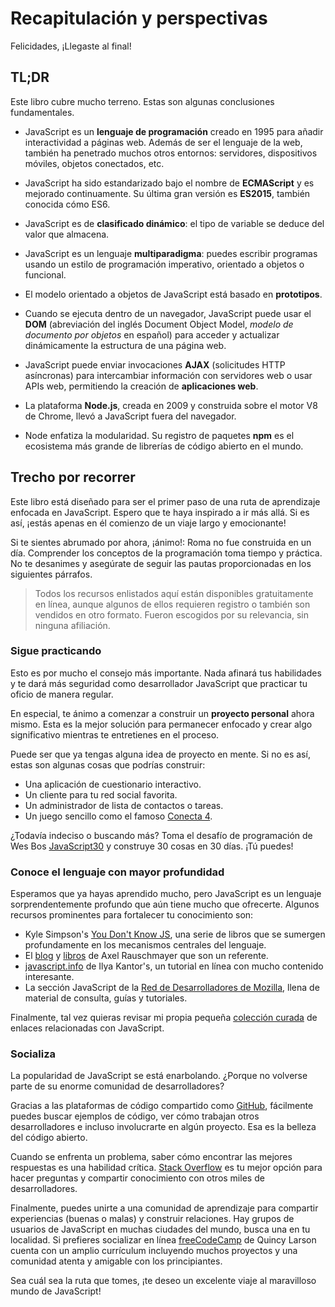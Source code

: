 # Recapitulación y perspectivas

Felicidades, ¡Llegaste al final!

## TL;DR

Este libro cubre mucho terreno. Estas son algunas conclusiones fundamentales.

* JavaScript es un **lenguaje de programación** creado en 1995 para añadir interactividad a páginas web. Además de ser el lenguaje de la web, también ha penetrado muchos otros entornos: servidores, dispositivos móviles, objetos conectados, etc.

* JavaScript ha sido estandarizado bajo el nombre de **ECMAScript** y es mejorado continuamente. Su última gran versión es **ES2015**, también conocida cómo ES6.

* JavaScript es de **clasificado dinámico**: el tipo de variable se deduce del valor que almacena.

* JavaScript es un lenguaje **multiparadigma**: puedes escribir programas usando un estilo de programación imperativo, orientado a objetos o funcional.

* El modelo orientado a objetos de JavaScript está basado en **prototipos**.

* Cuando se ejecuta dentro de un navegador, JavaScript puede usar el **DOM** (abreviación del inglés Document Object Model, *modelo de documento por objetos* en español) para acceder y actualizar dinámicamente la estructura de una página web.

* JavaScript puede enviar invocaciones **AJAX** (solicitudes HTTP asíncronas) para intercambiar información con servidores web o usar APIs web, permitiendo la creación de **aplicaciones web**.

* La plataforma **Node.js**, creada en 2009 y construida sobre el motor V8 de Chrome, llevó a JavaScript fuera del navegador.

* Node enfatiza la modularidad. Su registro de paquetes  **npm** es el ecosistema más grande de librerías de código abierto en el mundo.

## Trecho por recorrer

Este libro está diseñado para ser el primer paso de una ruta de aprendizaje enfocada en JavaScript. Espero que te haya inspirado a ir más allá. Si es así, ¡estás apenas en él comienzo de un viaje largo y emocionante!

Si te sientes abrumado por ahora, ¡ánimo!: Roma no fue construida en un día. Comprender los conceptos de la programación toma tiempo y práctica. No te desanimes y asegúrate de seguir las pautas proporcionadas en los siguientes párrafos.

> Todos los recursos enlistados aquí están disponibles gratuitamente en línea, aunque algunos de ellos requieren registro o también son vendidos en otro formato. Fueron escogidos por su relevancia, sin ninguna afiliación.

### Sigue practicando

Esto es por mucho el consejo más importante. Nada afinará tus habilidades y te dará más seguridad como desarrollador JavaScript que practicar tu oficio de manera regular.

En especial, te ánimo a comenzar a construir un **proyecto personal** ahora mismo. Esta es la mejor solución para permanecer enfocado y crear algo significativo mientras te entretienes en el proceso.

Puede ser que ya tengas alguna idea de proyecto en mente. Si no es así, estas son algunas cosas que podrías construir:

* Una aplicación de cuestionario interactivo.
* Un cliente para tu red social favorita.
* Un administrador de lista de contactos o tareas.
* Un juego sencillo como el famoso [Conecta
4](https://es.wikipedia.org/wiki/Conecta_4).

¿Todavía indeciso o buscando más? Toma el desafío de programación de Wes Bos [JavaScript30](https://javascript30.com/) y construye 30 cosas en 30 días. ¡Tú puedes!

### Conoce el lenguaje con mayor profundidad

Esperamos que ya hayas aprendido mucho, pero JavaScript es un lenguaje sorprendentemente profundo que aún tiene mucho que ofrecerte. Algunos recursos prominentes para fortalecer tu conocimiento son:

* Kyle Simpson's [You Don't Know JS](https://github.com/getify/You-Dont-Know-JS), una serie de libros que se sumergen profundamente en los mecanismos centrales del lenguaje.
* El [blog](http://2ality.com/) y [libros](http://exploringjs.com)
de Axel Rauschmayer que son un referente.
* [javascript.info](http://javascript.info) de Ilya Kantor's, un tutorial en línea con mucho contenido interesante.
* La sección JavaScript de la [Red de Desarrolladores de Mozilla](https://developer.mozilla.org/es/docs/Web/JavaScript), llena de material de consulta, guías y tutoriales.

Finalmente, tal vez quieras revisar mi propia pequeña [colección curada](http://www.pearltrees.com/t/javascript/id13385349#l634) de enlaces relacionadas con JavaScript.

### Socializa

La popularidad de JavaScript se está enarbolando. ¿Porque no volverse parte de su enorme comunidad de desarrolladores?

Gracias a las plataformas de código compartido como [GitHub](https://github.com), fácilmente puedes buscar ejemplos de código, ver cómo trabajan otros desarrolladores e incluso involucrarte en algún proyecto. Esa es la belleza del código abierto.

Cuando se enfrenta un problema, saber cómo encontrar las mejores respuestas es una habilidad crítica. [Stack Overflow](https://stackoverflow.com/) es tu mejor opción para hacer preguntas y compartir conocimiento con otros miles de desarrolladores.

Finalmente, puedes unirte a una comunidad de aprendizaje para compartir experiencias (buenas o malas) y construir relaciones. Hay grupos de usuarios de JavaScript en muchas ciudades del mundo, busca una en tu localidad. Si prefieres socializar en línea [freeCodeCamp](https://www.freecodecamp.org) de Quincy Larson cuenta con un amplio currículum incluyendo muchos proyectos y una comunidad atenta y amigable con los principiantes.

Sea cuál sea la ruta que tomes, ¡te deseo un excelente viaje al maravilloso mundo de JavaScript!
